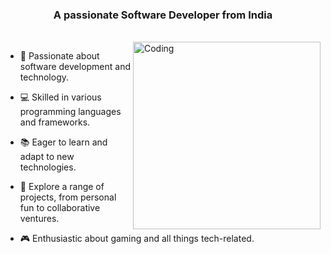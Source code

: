 <h3 align="center">A passionate Software Developer from India</h3>
<br>
<img align="right" alt="Coding" width="300" src="https://cdn.dribbble.com/users/730703/screenshots/6581243/avento.gif" />

<div align="left">
  
  - 🚀 Passionate about software development and technology.

  - 💻 Skilled in various programming languages and frameworks.

  - 📚 Eager to learn and adapt to new technologies.
  
  - 🌟 Explore a range of projects, from personal fun to collaborative ventures.

  - 🎮 Enthusiastic about gaming and all things tech-related.

</div>

<br>

